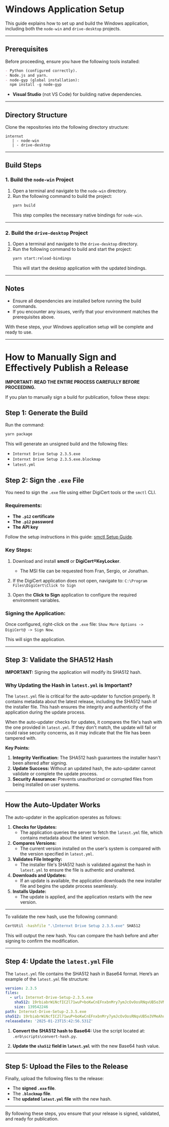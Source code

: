 # Windows Application Setup

This guide explains how to set up and build the Windows application, including both the `node-win` and `drive-desktop` projects.

---

## Prerequisites

Before proceeding, ensure you have the following tools installed:

```markdown
- Python (configured correctly).
- Node.js and yarn.
- node-gyp (global installation):
  npm install -g node-gyp
```

- **Visual Studio** (not VS Code) for building native dependencies.

---

## Directory Structure

Clone the repositories into the following directory structure:

```
internxt
   | - node-win
   | - drive-desktop
```

---

## Build Steps

### **1. Build the `node-win` Project**

1. Open a terminal and navigate to the `node-win` directory.
2. Run the following command to build the project:
   ```bash
   yarn build
   ```
   This step compiles the necessary native bindings for `node-win`.

---

### **2. Build the `drive-desktop` Project**

1. Open a terminal and navigate to the `drive-desktop` directory.
2. Run the following command to build and start the project:
   ```bash
   yarn start:reload-bindings
   ```
   This will start the desktop application with the updated bindings.

---

## Notes

- Ensure all dependencies are installed before running the build commands.
- If you encounter any issues, verify that your environment matches the prerequisites above.

With these steps, your Windows application setup will be complete and ready to use.

---

# How to Manually Sign and Effectively Publish a Release

**IMPORTANT: READ THE ENTIRE PROCESS CAREFULLY BEFORE PROCEEDING.**

If you plan to manually sign a build for publication, follow these steps:

## Step 1: Generate the Build

Run the command:

```bash
yarn package
```

This will generate an unsigned build and the following files:

- `Internxt Drive Setup 2.3.5.exe`
- `Internxt Drive Setup 2.3.5.exe.blockmap`
- `latest.yml`

## Step 2: Sign the `.exe` File

You need to sign the `.exe` file using either DigiCert tools or the `smctl` CLI.

### Requirements:

- **The `.p12` certificate**
- **The `.p12` password**
- **The API key**

Follow the setup instructions in this guide:
[smctl Setup Guide](https://docs.digicert.com/en/digicert-keylocker/client-tools/signing-tools/smctl.html).

### Key Steps:

1. Download and install **smctl** or **DigiCert​​®​​ KeyLocker**.

   - The MSI file can be requested from Fran, Sergio, or Jonathan.

2. If the DigiCert application does not open, navigate to:
   `C:\Program Files\DigiCert\Click to Sign`

3. Open the **Click to Sign** application to configure the required environment variables.

### Signing the Application:

Once configured, right-click on the `.exe` file:
`Show More Options -> DigiCert@ -> Sign Now`.

This will sign the application.

---

## Step 3: Validate the SHA512 Hash

**IMPORTANT:** Signing the application will modify its SHA512 hash.

### Why Updating the Hash in `latest.yml` is Important?

The `latest.yml` file is critical for the auto-updater to function properly. It contains metadata about the latest release, including the SHA512 hash of the installer file. This hash ensures the integrity and authenticity of the application during the update process.

When the auto-updater checks for updates, it compares the file's hash with the one provided in `latest.yml`. If they don't match, the update will fail or could raise security concerns, as it may indicate that the file has been tampered with.

**Key Points:**

1. **Integrity Verification:** The SHA512 hash guarantees the installer hasn't been altered after signing.
2. **Update Success:** Without an updated hash, the auto-updater cannot validate or complete the update process.
3. **Security Assurance:** Prevents unauthorized or corrupted files from being installed on user systems.

---

## How the Auto-Updater Works

The auto-updater in the application operates as follows:

1. **Checks for Updates:**
   - The application queries the server to fetch the `latest.yml` file, which contains metadata about the latest version.
2. **Compares Versions:**
   - The current version installed on the user’s system is compared with the version specified in `latest.yml`.
3. **Validates File Integrity:**
   - The installer file's SHA512 hash is validated against the hash in `latest.yml` to ensure the file is authentic and unaltered.
4. **Downloads and Updates:**
   - If an update is available, the application downloads the new installer file and begins the update process seamlessly.
5. **Installs Update:**
   - The update is applied, and the application restarts with the new version.

---

To validate the new hash, use the following command:

```bash
CertUtil -hashfile ".\Internxt Drive Setup 2.3.5.exe" SHA512
```

This will output the new hash.
You can compare the hash before and after signing to confirm the modification.

---

## Step 4: Update the `latest.yml` File

The `latest.yml` file contains the SHA512 hash in Base64 format.
Here’s an example of the `latest.yml` file structure:

```yaml
version: 2.3.5
files:
  - url: Internxt-Drive-Setup-2.3.5.exe
    sha512: 19rbiabrWiNcfIC2l71wuP+boKwCnEFnxbnMry7ymJcOvOosRNqvUB5o3VMeAhubsxV3qdSOOP6mSNpjo9xGCQ==
    size: 139542246
path: Internxt-Drive-Setup-2.3.5.exe
sha512: 19rbiabrWiNcfIC2l71wuP+boKwCnEFnxbnMry7ymJcOvOosRNqvUB5o3VMeAhubsxV3qdSOOP6mSNpjo9xGCQ==
releaseDate: '2025-01-23T15:42:56.531Z'
```

1. **Convert the SHA512 hash to Base64:**
   Use the script located at:
   `.erb\scripts\convert-hash.py`.

2. **Update the `sha512` field in `latest.yml`** with the new Base64 hash value.

---

## Step 5: Upload the Files to the Release

Finally, upload the following files to the release:

- The **signed `.exe` file**.
- The **`.blockmap` file**.
- The **updated `latest.yml` file** with the new hash.

---

By following these steps, you ensure that your release is signed, validated, and ready for publication.
